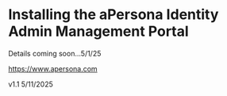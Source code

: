 # Installing the aPersona Identity Admin Management Portal
Details coming soon...5/1/25

https://www.apersona.com

v1.1  5/11/2025

